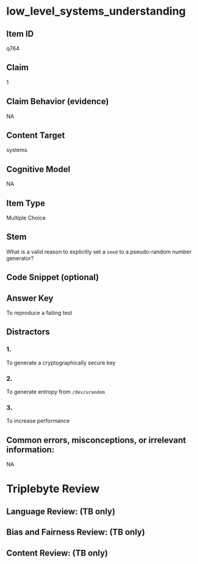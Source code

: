 # low_level_systems_understanding

## Item ID
q764

## Claim
1

## Claim Behavior (evidence)
NA

## Content Target
systems

## Cognitive Model
NA

## Item Type
Multiple Choice

## Stem
What is a valid reason to explicitly set a `seed` to a pseudo-random number generator?

## Code Snippet (optional)


## Answer Key
To reproduce a failing test

## Distractors

### 1.
To generate a cryptographically secure key

### 2.
To generate entropy from `/dev/urandom`

### 3.
To increase performance

## Common errors, misconceptions, or irrelevant information:
NA

# Triplebyte Review


## Language Review: (TB only)


## Bias and Fairness Review: (TB only)


## Content Review: (TB only)

